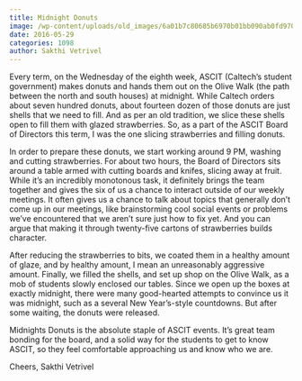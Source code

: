 ```yaml
---
title: Midnight Donuts
image: /wp-content/uploads/old_images/6a01b7c80685b6970b01bb090ab0fd970d-320wi.jpg
date: 2016-05-29
categories: 1098
author: Sakthi Vetrivel
---
```


Every term, on the Wednesday of the eighth week, ASCIT (Caltech’s student government) makes donuts and hands them out on the Olive Walk (the path between the north and south houses) at midnight. While Caltech orders about seven hundred donuts, about fourteen dozen of those donuts are just shells that we need to fill. And as per an old tradition, we slice these shells open to fill them with glazed strawberries. So, as a part of the ASCIT Board of Directors this term, I was the one slicing strawberries and filling donuts. 

In order to prepare these donuts, we start working around 9 PM, washing and cutting strawberries. For about two hours, the Board of Directors sits around a table armed with cutting boards and knifes, slicing away at fruit. While it’s an incredibly monotonous task, it definitely brings the team together and gives the six of us a chance to interact outside of our weekly meetings. It often gives us a chance to talk about topics that generally don’t come up in our meetings, like brainstorming cool social events or problems we’ve encountered that we aren’t sure just how to fix yet. And you can argue that making it through twenty-five cartons of strawberries builds character.

After reducing the strawberries to bits, we coated them in a healthy amount of glaze, and by healthy amount, I mean an unreasonably aggressive amount. Finally, we filled the shells, and set up shop on the Olive Walk, as a mob of students slowly enclosed our tables. Since we open up the boxes at exactly midnight, there were many good-hearted attempts to convince us it was midnight, such as a several New Year’s-style countdowns. But after some waiting, the donuts were released.

Midnights Donuts is the absolute staple of ASCIT events. It’s great team bonding for the board, and a solid way for the students to get to know ASCIT, so they feel comfortable approaching us and know who we are.

Cheers,
Sakthi Vetrivel

